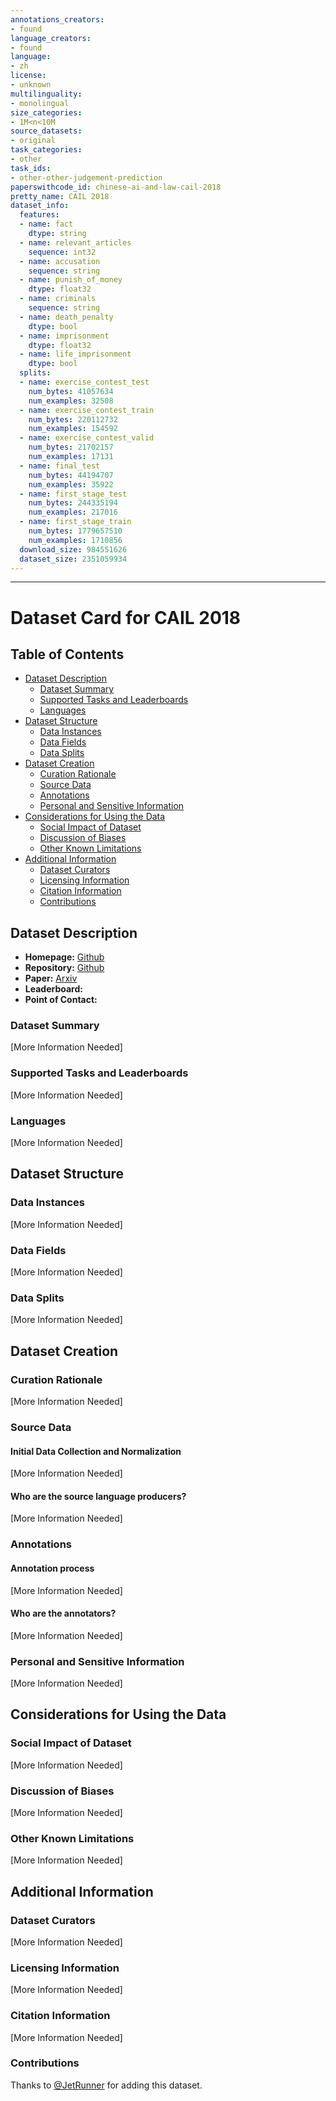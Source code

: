 ```yaml
---
annotations_creators:
- found
language_creators:
- found
language:
- zh
license:
- unknown
multilinguality:
- monolingual
size_categories:
- 1M<n<10M
source_datasets:
- original
task_categories:
- other
task_ids:
- other-other-judgement-prediction
paperswithcode_id: chinese-ai-and-law-cail-2018
pretty_name: CAIL 2018
dataset_info:
  features:
  - name: fact
    dtype: string
  - name: relevant_articles
    sequence: int32
  - name: accusation
    sequence: string
  - name: punish_of_money
    dtype: float32
  - name: criminals
    sequence: string
  - name: death_penalty
    dtype: bool
  - name: imprisonment
    dtype: float32
  - name: life_imprisonment
    dtype: bool
  splits:
  - name: exercise_contest_test
    num_bytes: 41057634
    num_examples: 32508
  - name: exercise_contest_train
    num_bytes: 220112732
    num_examples: 154592
  - name: exercise_contest_valid
    num_bytes: 21702157
    num_examples: 17131
  - name: final_test
    num_bytes: 44194707
    num_examples: 35922
  - name: first_stage_test
    num_bytes: 244335194
    num_examples: 217016
  - name: first_stage_train
    num_bytes: 1779657510
    num_examples: 1710856
  download_size: 984551626
  dataset_size: 2351059934
---
```

---
# Dataset Card for CAIL 2018

## Table of Contents
- [Dataset Description](#dataset-description)
  - [Dataset Summary](#dataset-summary)
  - [Supported Tasks and Leaderboards](#supported-tasks-and-leaderboards)
  - [Languages](#languages)
- [Dataset Structure](#dataset-structure)
  - [Data Instances](#data-instances)
  - [Data Fields](#data-fields)
  - [Data Splits](#data-splits)
- [Dataset Creation](#dataset-creation)
  - [Curation Rationale](#curation-rationale)
  - [Source Data](#source-data)
  - [Annotations](#annotations)
  - [Personal and Sensitive Information](#personal-and-sensitive-information)
- [Considerations for Using the Data](#considerations-for-using-the-data)
  - [Social Impact of Dataset](#social-impact-of-dataset)
  - [Discussion of Biases](#discussion-of-biases)
  - [Other Known Limitations](#other-known-limitations)
- [Additional Information](#additional-information)
  - [Dataset Curators](#dataset-curators)
  - [Licensing Information](#licensing-information)
  - [Citation Information](#citation-information)
  - [Contributions](#contributions)

## Dataset Description

- **Homepage:** [Github](https://github.com/thunlp/CAIL/blob/master/README_en.md)
- **Repository:** [Github](https://github.com/thunlp/CAIL)
- **Paper:** [Arxiv](https://arxiv.org/abs/1807.02478)
- **Leaderboard:**
- **Point of Contact:**

### Dataset Summary

[More Information Needed]

### Supported Tasks and Leaderboards

[More Information Needed]

### Languages

[More Information Needed]

## Dataset Structure

### Data Instances

[More Information Needed]

### Data Fields

[More Information Needed]

### Data Splits

[More Information Needed]

## Dataset Creation

### Curation Rationale

[More Information Needed]

### Source Data

#### Initial Data Collection and Normalization

[More Information Needed]

#### Who are the source language producers?

[More Information Needed]

### Annotations

#### Annotation process

[More Information Needed]

#### Who are the annotators?

[More Information Needed]

### Personal and Sensitive Information

[More Information Needed]

## Considerations for Using the Data

### Social Impact of Dataset

[More Information Needed]

### Discussion of Biases

[More Information Needed]

### Other Known Limitations

[More Information Needed]

## Additional Information

### Dataset Curators

[More Information Needed]

### Licensing Information

[More Information Needed]

### Citation Information

[More Information Needed]

### Contributions

Thanks to [@JetRunner](https://github.com/JetRunner) for adding this dataset.